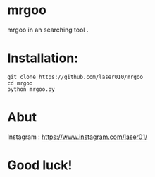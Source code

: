 # mrgoo

mrgoo in an searching tool  .

# Installation:

```
git clone https://github.com/laser010/mrgoo
cd mrgoo
python mrgoo.py
```

# Abut

Instagram : https://www.instagram.com/laser01/

# Good luck!
